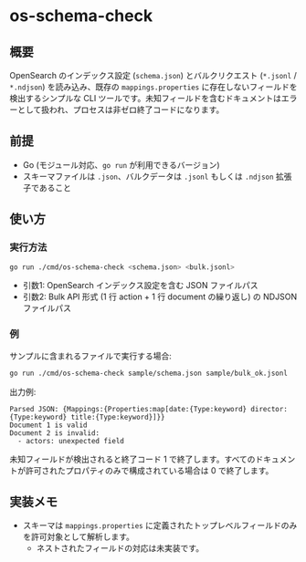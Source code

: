 # os-schema-check

## 概要

OpenSearch のインデックス設定 (`schema.json`) とバルクリクエスト (`*.jsonl` / `*.ndjson`) を読み込み、既存の `mappings.properties` に存在しないフィールドを検出するシンプルな CLI ツールです。未知フィールドを含むドキュメントはエラーとして扱われ、プロセスは非ゼロ終了コードになります。

## 前提

- Go (モジュール対応、`go run` が利用できるバージョン)
- スキーマファイルは `.json`、バルクデータは `.jsonl` もしくは `.ndjson` 拡張子であること

## 使い方

### 実行方法

```bash
go run ./cmd/os-schema-check <schema.json> <bulk.jsonl>
```

- 引数1: OpenSearch インデックス設定を含む JSON ファイルパス
- 引数2: Bulk API 形式 (1 行 action + 1 行 document の繰り返し) の NDJSON ファイルパス


### 例

サンプルに含まれるファイルで実行する場合:

```bash
go run ./cmd/os-schema-check sample/schema.json sample/bulk_ok.jsonl
```

出力例:

```
Parsed JSON: {Mappings:{Properties:map[date:{Type:keyword} director:{Type:keyword} title:{Type:keyword}]}}
Document 1 is valid
Document 2 is invalid:
  - actors: unexpected field
```

未知フィールドが検出されると終了コード 1 で終了します。すべてのドキュメントが許可されたプロパティのみで構成されている場合は 0 で終了します。

## 実装メモ

- スキーマは `mappings.properties` に定義されたトップレベルフィールドのみを許可対象として解析します。
  - ネストされたフィールドの対応は未実装です。

